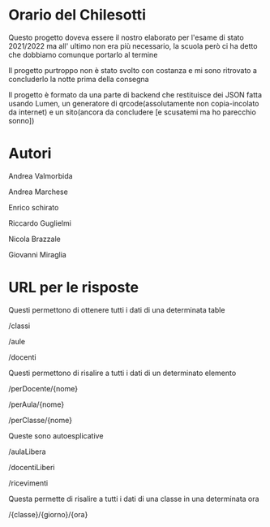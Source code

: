 # Orario del Chilesotti
Questo progetto doveva essere il nostro elaborato per l'esame di stato 2021/2022 ma all' ultimo non era più necessario, la scuola però ci ha detto che dobbiamo comunque portarlo al termine

Il progetto purtroppo non è stato svolto con costanza e mi sono ritrovato a concluderlo la notte prima della consegna

Il progetto è formato da una parte di backend che restituisce dei JSON fatta usando Lumen, un generatore di qrcode(assolutamente non copia-incolato da internet) e un sito(ancora da concludere [e scusatemi ma ho parecchio sonno])




# Autori
Andrea Valmorbida

Andrea Marchese 

Enrico schirato

Riccardo Guglielmi 

Nicola Brazzale

Giovanni Miraglia


# URL per le risposte
Questi permettono di ottenere tutti i dati di una determinata table

/classi

/aule

/docenti


Questi permettono di risalire a tutti i dati di un determinato elemento

/perDocente/{nome}

/perAula/{nome}

/perClasse/{nome}



Queste sono autoesplicative

/aulaLibera

/docentiLiberi

/ricevimenti




Questa permette di risalire a tutti i dati di una classe in una determinata ora 

/{classe}/{giorno}/{ora}
